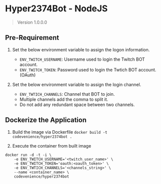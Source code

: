# Hyper2374Bot - NodeJS

> Version 1.0.0.0

## Pre-Requirement

1. Set the below environment variable to assign the logon information.
    - ```ENV_TWITCH_USERNAME```: Username used to login the Twitch BOT account.
    - ```ENV_TWITCH_TOKEN```: Password used to login the Twtich BOT account. (OAuth)

2. Set the below environment variable to assign the login channel.
    - ```ENV_TWTICH_CHANNELS```: Channel that BOT to join.
    - Multiple channels add the comma to split it.
    - Do not add any redundant space between two channels.

## Dockerize the Application

1. Build the image via Dockerfile ```docker build -t codevenience/hyper2374bot .```

2. Execute the container from built image
```shell=
docker run -d -t -i \
    -e ENV_TWITCH_USERNAME='<twitch_user_name>' \
    -e ENV_TWITCH_TOKEN='oauth:<oauth_token>' \
    -e ENV_TWTICH_CHANNELS='<channels_string>' \
    --name <container_name> \
    codevenience/hyper2374bot
```
